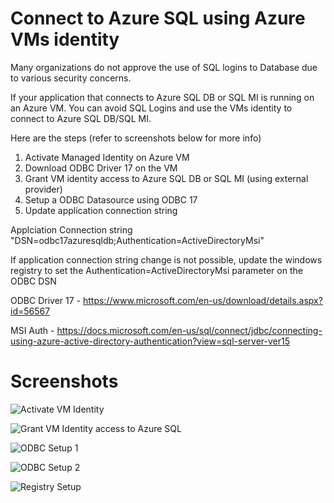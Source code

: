 # Connect to Azure SQL using Azure VMs identity

Many organizations do not approve the use of SQL logins to Database due to various security concerns.


If your application that connects to Azure SQL DB or SQL MI is running on an Azure VM. You can avoid  SQL Logins and use the VMs identity to connect to Azure SQL DB/SQL MI.

Here are the steps (refer to screenshots below for more info)
1. Activate Managed Identity on Azure VM
2. Download ODBC Driver 17 on the VM
3. Grant VM identity access to Azure SQL DB or SQL MI (using external provider)
4. Setup a ODBC Datasource using ODBC 17
5. Update application connection string 


Applciation Connection string 
    "DSN=odbc17azuresqldb;Authentication=ActiveDirectoryMsi"

If application connection string change is not possible, update the windows registry to set the Authentication=ActiveDirectoryMsi parameter on the ODBC DSN

ODBC Driver 17 - https://www.microsoft.com/en-us/download/details.aspx?id=56567

MSI Auth - https://docs.microsoft.com/en-us/sql/connect/jdbc/connecting-using-azure-active-directory-authentication?view=sql-server-ver15



# Screenshots

![Activate VM Identity](/screenshots/Screenshot%202022-05-10%20133951.jpg)

![Grant VM Identity access to Azure SQL](/screenshots/Screenshot%202022-05-10%20134049.jpg)

![ODBC Setup 1](/screenshots/Screenshot%202022-05-10%20134049.jpg)

![ODBC Setup 2](/screenshots/Screenshot%202022-05-10%20135701.jpg)

![Registry Setup](/screenshots/Screenshot%202022-05-10%20135809.jpg)

